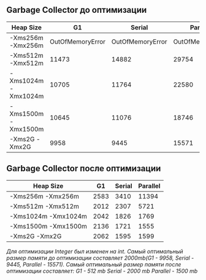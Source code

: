 ## Garbage Collector до оптимизации

| Heap Size            | G1               | Serial           | Parallel              | 
|----------------------|------------------|------------------|-----------------------|
| -Xms256m -Xmx256m    | OutOfMemoryError | OutOfMemoryError | OutOfMemoryError      |       
| -Xms512m -Xmx512m    | 11473            | 14882            | 29754                 | 
| -Xms1024m -Xmx1024m  | 10705            | 11764            | 22580                 | 
| -Xms1500m -Xmx1500m  | 10645            | 11076            | 18746                 |  
| -Xms2G -Xmx2G        | 9958             | 9445             | 15571                 | 

## Garbage Collector после оптимизации

| Heap Size            | G1   | Serial | Parallel   | 
|----------------------|------|--------|------------|
| -Xms256m -Xmx256m    | 2583 | 3410   | 11394      |       
| -Xms512m -Xmx512m    | 2012 | 2307   | 5721       | 
| -Xms1024m -Xmx1024m  | 2042 | 1826   | 1769       | 
| -Xms1500m -Xmx1500m  | 2136 | 1721   | 1555       |  
| -Xms2G -Xmx2G        | 2062 | 1595   | 1599       | 

_Для оптимизации Integer был изменен на int. 
Самый оптимальный размер памяти до оптимизации составляет 2000mb(G1 - 9958, Serial - 9445, Parallel - 15571).
Самый оптимальный размер памяти после оптимизации составляет:
G1 - 512 mb
Serial - 2000 mb
Parallel - 1500 mb_